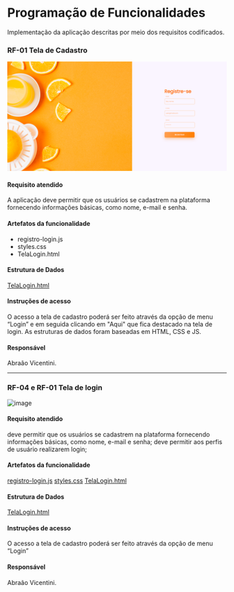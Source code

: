 # Programação de Funcionalidades

Implementação da aplicação descritas por meio dos requisitos codificados. 

### RF-01 Tela de Cadastro


![Tela de Registro](./img/telaRegistroFinal.PNG)


#### Requisito atendido

A aplicação deve permitir que os usuários se cadastrem na plataforma fornecendo informações básicas, como nome, e-mail e senha.


#### Artefatos da funcionalidade
<ul>
<li>registro-login.js
<li>styles.css</li>
<li>TelaLogin.html</li>
</ul>


#### Estrutura de Dados

[TelaLogin.html](../codigo-fonte/telaLoginFacul/TelaLogin.html)


#### Instruções de acesso

O acesso a tela de cadastro poderá ser feito através da opção de menu “Login” e em seguida clicando em "Aqui" que fica destacado na tela de login. As estruturas de dados foram baseadas em HTML, CSS e JS.


#### Responsável

Abraão Vicentini.
<hr></hr>

### RF-04 e RF-01 Tela de login

![image](https://github.com/ICEI-PUC-Minas-PMV-ADS/pmv-ads-2023-2-e1-proj-web-t2-g3-nutrilife/assets/114082138/8380d794-4309-4cac-9be3-3a738da07d19)


#### Requisito atendido
deve permitir que os usuários se cadastrem na plataforma fornecendo informações básicas, como nome, e-mail e senha;
deve permitir aos perfis de usuário realizarem login;


#### Artefatos da funcionalidade

[registro-login.js](../codigo-fonte/telaLoginFacul/registro-login.js)
[styles.css](../codigo-fonte/telaLoginFacul/style.css)
[TelaLogin.html](../codigo-fonte/telaLoginFacul/TelaLogin.html)


#### Estrutura de Dados

[TelaLogin.html](../codigo-fonte/telaLoginFacul/TelaLogin.html)


#### Instruções de acesso

O acesso a tela de cadastro poderá ser feito através da opção de menu “Login” 

#### Responsável

Abraão Vicentini.



